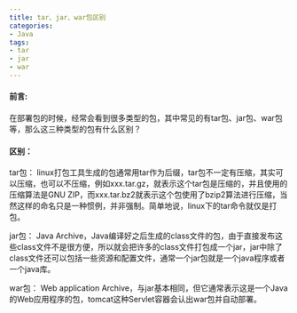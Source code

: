```yaml
---
title: tar、jar、war包区别
categories: 
- Java
tags:
- tar
- jar
- war
---
```

#### 前言:
在部署包的时候，经常会看到很多类型的包，其中常见的有tar包、jar包、war包等，那么这三种类型的包有什么区别？

#### 区别：
tar包：
linux打包工具生成的包通常用tar作为后缀，tar包不一定有压缩，其实可以压缩，也可以不压缩，例如xxx.tar.gz，就表示这个tar包是压缩的，并且使用的压缩算法是GNU ZIP，而xxx.tar.bz2就表示这个包使用了bzip2算法进行压缩，当然这样的命名只是一种惯例，并非强制。简单地说，linux下的tar命令就仅是打包。

jar包：
Java Archive，Java编译好之后生成的class文件的包，由于直接发布这些class文件不是很方便，所以就会把许多的class文件打包成一个jar，jar中除了class文件还可以包括一些资源和配置文件，通常一个jar包就是一个java程序或者一个java库。

war包：
Web application  Archive，与jar基本相同，但它通常表示这是一个Java的Web应用程序的包，tomcat这种Servlet容器会认出war包并自动部署。